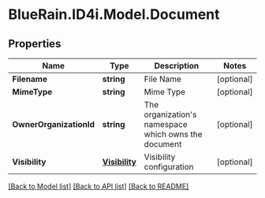 # BlueRain.ID4i.Model.Document
## Properties

Name | Type | Description | Notes
------------ | ------------- | ------------- | -------------
**Filename** | **string** | File Name | [optional] 
**MimeType** | **string** | Mime Type | [optional] 
**OwnerOrganizationId** | **string** | The organization&#39;s namespace which owns the document | [optional] 
**Visibility** | [**Visibility**](Visibility.md) | Visibility configuration | [optional] 

[[Back to Model list]](../README.md#documentation-for-models) [[Back to API list]](../README.md#documentation-for-api-endpoints) [[Back to README]](../README.md)

